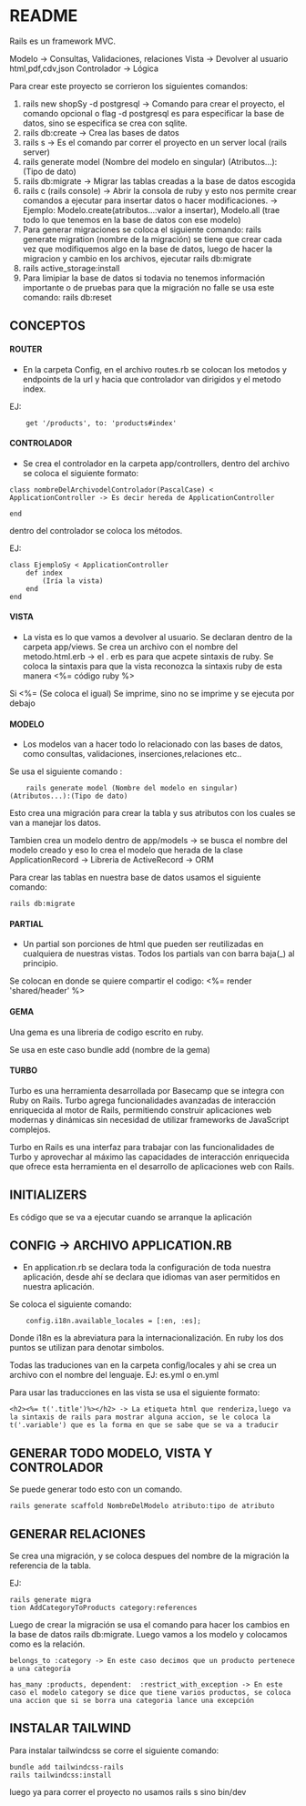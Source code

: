 # README
Rails es un framework MVC.

Modelo -> Consultas, Validaciones, relaciones
Vista -> Devolver al usuario html,pdf,cdv,json
Controlador -> Lógica

Para crear este proyecto se corrieron los siguientes comandos:

1. rails new shopSy -d postgresql -> Comando para crear el proyecto, el comando opcional o flag -d postgresql es para especificar la base de datos, sino se especifica se crea con sqlite.
2. rails db:create -> Crea las bases de datos
3. rails s -> Es el comando par correr el proyecto en un server local (rails server)
4. rails generate model (Nombre del modelo en singular) (Atributos...):(Tipo de dato)
5. rails db:migrate  -> Migrar las tablas creadas a la base de datos escogida
6. rails c (rails console) -> Abrir la consola de ruby y esto nos permite crear comandos a ejecutar para insertar datos o hacer modificaciones. -> Ejemplo: Modelo.create(atributos...:valor a insertar), Modelo.all (trae todo lo que tenemos en la base de datos con ese modelo)
7. Para generar migraciones se coloca el siguiente comando: rails generate migration (nombre de la migración) se tiene que crear cada vez que modifiquemos algo en la base de datos, luego de hacer la migracion y cambio en los archivos, ejecutar rails db:migrate
8. rails active_storage:install
9. Para limipiar la base de datos si todavia no tenemos información importante o de pruebas para que la migración no falle se usa este comando: rails db:reset



## CONCEPTOS

#### ROUTER

- En la carpeta Config, en el archivo routes.rb se colocan los metodos y endpoints de la url y hacia que controlador van dirigidos y el metodo index.

EJ:

```
    get '/products', to: 'products#index'
```

#### CONTROLADOR

- Se crea el controlador en la carpeta app/controllers, dentro del archivo se coloca
el siguiente formato:

````
class nombreDelArchivodelControlador(PascalCase) < ApplicationController -> Es decir hereda de ApplicationController

end
````

dentro del controlador se coloca los métodos.

EJ:
```
class EjemploSy < ApplicationController 
    def index
        (Iría la vista)
    end
end
```

#### VISTA

- La vista es lo que vamos a devolver al usuario. Se declaran dentro de la carpeta app/views. Se crea un archivo con el nombre del metodo.html.erb -> el . erb es para que acpete sintaxis de ruby. Se coloca la sintaxis para que la vista reconozca la sintaxis ruby de esta manera <%= código ruby %>

 Si <%= (Se coloca el igual) Se imprime, sino no se imprime y se ejecuta por debajo


#### MODELO

- Los modelos van a hacer todo lo relacionado con las bases de datos, como consultas, validaciones, inserciones,relaciones etc..

Se usa el siguiente comando :

```
    rails generate model (Nombre del modelo en singular) (Atributos...):(Tipo de dato)
```
Esto crea una migración para crear la tabla y sus atributos con los cuales se van a manejar los datos.

Tambien crea un modelo dentro de app/models -> se busca el nombre del modelo creado y eso lo crea el modelo que herada de la clase ApplicationRecord -> Libreria de ActiveRecord -> ORM 

Para crear las tablas en nuestra base de datos usamos el siguiente comando:

```
rails db:migrate 
```

 #### PARTIAL

 - Un partial son porciones de html que pueden ser reutilizadas en cualquiera de nuestras vistas. Todos los partials van con barra baja(_) al principio.

 Se colocan en donde se quiere compartir el codigo:  <%= render 'shared/header' %>
 #### GEMA
 Una gema es una libreria de codigo escrito en ruby.

 Se usa en este caso bundle add (nombre de la gema)

 #### TURBO
 Turbo es una herramienta desarrollada por Basecamp que se integra con Ruby on Rails. Turbo agrega funcionalidades avanzadas de interacción enriquecida al motor de Rails, permitiendo construir aplicaciones web modernas y dinámicas sin necesidad de utilizar frameworks de JavaScript complejos.

 Turbo en Rails es una interfaz para trabajar con las funcionalidades de Turbo y aprovechar al máximo las capacidades de interacción enriquecida que ofrece esta herramienta en el desarrollo de aplicaciones web con Rails.

 ## INITIALIZERS
Es código que se va a ejecutar cuando se arranque la aplicación


## CONFIG -> ARCHIVO APPLICATION.RB
- En application.rb se declara toda la configuración de toda nuestra aplicación, desde ahí se declara que idiomas van aser permitidos en nuestra aplicación. 

Se coloca el siguiente comando:

````
    config.i18n.available_locales = [:en, :es];
````
Donde i18n es la abreviatura para la internacionalización. En ruby los dos puntos se utilizan para denotar simbolos.

Todas las traduciones van en la carpeta config/locales y ahi se crea un archivo con el nombre del lenguaje. EJ: es.yml o en.yml

Para usar las traducciones en las vista se usa el siguiente formato:

```
<h2><%= t('.title')%></h2> -> La etiqueta html que renderiza,luego va la sintaxis de rails para mostrar alguna accion, se le coloca la t('.variable') que es la forma en que se sabe que se va a traducir
```
## GENERAR TODO MODELO, VISTA Y CONTROLADOR 
Se puede generar todo esto con un comando.

```
rails generate scaffold NombreDelModelo atributo:tipo de atributo
```
## GENERAR RELACIONES

Se crea una migración, y se coloca despues del nombre de la migración la referencia de la tabla.

EJ:

````
rails generate migra
tion AddCategoryToProducts category:references
````
Luego de crear la migración se usa el comando para hacer los cambios en la base de datos rails db:migrate. Luego vamos a los modelo y colocamos como es la relación.

````
belongs_to :category -> En este caso decimos que un producto pertenece a una categoría

has_many :products, dependent:  :restrict_with_exception -> En este caso el modelo category se dice que tiene varios productos, se coloca una accion que si se borra una categoria lance una excepción
````

## INSTALAR TAILWIND 

Para instalar tailwindcss se corre el siguiente comando:

```
bundle add tailwindcss-rails
rails tailwindcss:install  
```

luego ya para correr el proyecto no usamos rails s sino bin/dev






